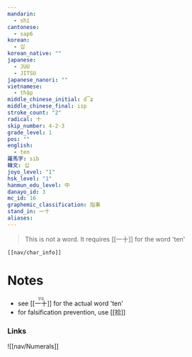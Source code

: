 ```yaml
---
mandarin:
  - shí
cantonese:
  - sap6
korean:
  - 십
korean_native: ""
japanese:
  - JUU
  - JITSU
japanese_nanori: ""
vietnamese:
  - thập
middle_chinese_initial: d͡ʑ
middle_chinese_final: iɪp
stroke_count: "2"
radical: 十
skip_number: 4-2-3
grade_level: 1
pos: ""
english:
  - ten
羅馬字: sib
韓文: 십
joyo_level: "1"
hsk_level: "1"
hanmun_edu_level: 中
danayo_id: 3
mc_id: 16
graphemic_classification: 指事
stand_in: 一十
aliases:
---
```

> This is not a word.  It requires [[一十]] for the word 'ten'
```meta-bind-embed
[[nav/char_info]]
```
# Notes
- see <ruby>[[一十]]<rt>읻십</rt></ruby> for the actual word 'ten'
- for falsification prevention, use [[拾]]
### Links
![[nav/Numerals]]
